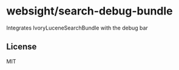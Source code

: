 # websight/search-debug-bundle

Integrates IvoryLuceneSearchBundle with the debug bar

## License

MIT
